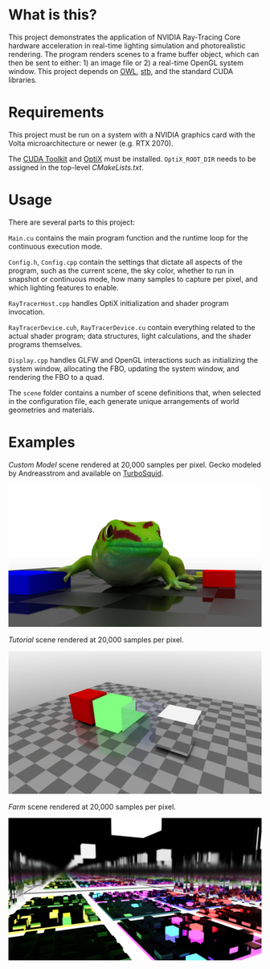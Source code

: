 # What is this?
This project demonstrates the application of NVIDIA Ray-Tracing Core hardware acceleration in real-time lighting simulation and photorealistic rendering. The program renders scenes to a frame buffer object, which can then be sent to either: 1) an image file or 2) a real-time OpenGL system window. This project depends on [OWL](https://github.com/owl-project/owl), [stb](https://github.com/nothings/stb), and the standard CUDA libraries.

# Requirements
This project must be run on a system with a NVIDIA graphics card with the Volta microarchitecture or newer (e.g. RTX 2070).

The [CUDA Toolkit](https://developer.nvidia.com/cuda-downloads) and [OptiX](https://developer.nvidia.com/rtx/ray-tracing/optix) must be installed. `OptiX_ROOT_DIR` needs to be assigned in the top-level *CMakeLists.txt*.

# Usage
There are several parts to this project:

`Main.cu` contains the main program function and the runtime loop for the continuous execution mode.

`Config.h`, `Config.cpp` contain the settings that dictate all aspects of the program, such as the current scene, the sky color, whether to run in snapshot or continuous mode, how many samples to capture per pixel, and which lighting features to enable.

`RayTracerHost.cpp` handles OptiX initialization and shader program invocation.

`RayTracerDevice.cuh`, `RayTracerDevice.cu` contain everything related to the actual shader program; data structures, light calculations, and the shader programs themselves.

`Display.cpp` handles GLFW and OpenGL interactions such as initializing the system window, allocating the FBO, updating the system window, and rendering the FBO to a quad.

The `scene` folder contains a number of scene definitions that, when selected in the configuration file, each generate unique arrangements of world geometries and materials.

# Examples
*Custom Model* scene rendered at 20,000 samples per pixel. Gecko modeled by Andreasstrom and available on [TurboSquid](https://www.turbosquid.com/3d-models/gecko-rig-model-1181653). 
<p align="center">
  <img src="https://github.com/osreboot/Demo-Real-Time-Lighting/blob/main/examples/exampleSceneCustomModel.png" alt="Custom Model Scene">
</p>

*Tutorial* scene rendered at 20,000 samples per pixel.
<p align="center">
  <img src="https://github.com/osreboot/Demo-Real-Time-Lighting/blob/main/examples/exampleSceneTutorial.png" alt="Tutorial Scene">
</p>

*Farm* scene rendered at 20,000 samples per pixel.
<p align="center">
  <img src="https://github.com/osreboot/Demo-Real-Time-Lighting/blob/main/examples/exampleSceneFarm.png" alt="Farm Scene">
</p>
